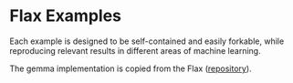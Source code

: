 
# Flax Examples

Each example is designed to be self-contained and easily forkable, while reproducing relevant results in different areas of machine learning.

The gemma implementation is copied from the Flax ([repository](https://github.com/google/flax/tree/main/examples/gemma)). 

